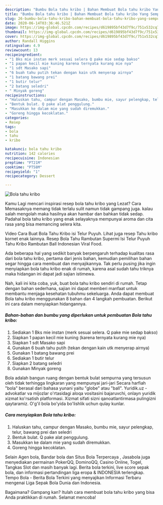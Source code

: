 ```yaml
---
description: "Bumbu Bola tahu kribo | Bahan Membuat Bola tahu kribo Yang Sempurna"
title: "Bumbu Bola tahu kribo | Bahan Membuat Bola tahu kribo Yang Sempurna"
slug: 26-bumbu-bola-tahu-kribo-bahan-membuat-bola-tahu-kribo-yang-sempurna
date: 2020-06-14T03:36:46.521Z
image: https://img-global.cpcdn.com/recipes/d619895bf43d7f9c/751x532cq70/bola-tahu-kribo-foto-resep-utama.jpg
thumbnail: https://img-global.cpcdn.com/recipes/d619895bf43d7f9c/751x532cq70/bola-tahu-kribo-foto-resep-utama.jpg
cover: https://img-global.cpcdn.com/recipes/d619895bf43d7f9c/751x532cq70/bola-tahu-kribo-foto-resep-utama.jpg
author: Randall Higgins
ratingvalue: 4.9
reviewcount: 13
recipeingredient:
- "1 Bks mie instan merk sesuai selera Q pake mie sedap bakso"
- "1 papan kecil mie kuning karena ternyata kurang mie nya"
- "1 sdt Masako sapi"
- "6 buah tahu putih tekan dengan kain utk menyerap airnya"
- "1 batang bawang prei"
- "1 butir telur"
- "2 batang seledri"
- " Minyak goreng"
recipeinstructions:
- "Haluskan tahu, campur dengan Masako, bumbu mie, sayur pelengkap, telur, bawang prei dan seledri"
- "Bentuk bulat. Q pake alat penggulung."
- "Masukkan ke dalam mie yang sudah diremukkan."
- "Goreng hingga kecoklatan."
categories:
- Resep
tags:
- bola
- tahu
- kribo

katakunci: bola tahu kribo 
nutrition: 142 calories
recipecuisine: Indonesian
preptime: "PT21M"
cooktime: "PT58M"
recipeyield: "1"
recipecategory: Dessert

---
```



![Bola tahu kribo](https://img-global.cpcdn.com/recipes/d619895bf43d7f9c/751x532cq70/bola-tahu-kribo-foto-resep-utama.jpg)

Kamu Lagi mencari inspirasi resep bola tahu kribo yang Lezat? Cara Memasaknya memang tidak terlalu sulit namun tidak gampang juga. kalau salah mengolah maka hasilnya akan hambar dan bahkan tidak sedap. Padahal bola tahu kribo yang enak selayaknya mempunyai aroma dan cita rasa yang bisa memancing selera kita.

Video Cara Buat Bola Tahu Kribo isi Telur Puyuh. Lihat juga resep Tahu kribo kornet enak lainnya. Resep Bola Tahu Rambutan Supermi Isi Telur Puyuh Tahu Kribo Rambutan Ball Indonesian Viral Food.

Ada beberapa hal yang sedikit banyak berpengaruh terhadap kualitas rasa dari bola tahu kribo, pertama dari jenis bahan, kemudian pemilihan bahan segar hingga cara membuat dan menyajikannya. Tak perlu pusing jika ingin menyiapkan bola tahu kribo enak di rumah, karena asal sudah tahu triknya maka hidangan ini dapat jadi sajian istimewa.


Nah, kali ini kita coba, yuk, buat bola tahu kribo sendiri di rumah. Tetap dengan bahan sederhana, sajian ini dapat memberi manfaat untuk membantu menjaga kesehatan tubuhmu sekeluarga. Anda dapat membuat Bola tahu kribo menggunakan 8 bahan dan 4 langkah pembuatan. Berikut ini cara dalam menyiapkan hidangannya.

<!--inarticleads1-->

##### Bahan-bahan dan bumbu yang diperlukan untuk pembuatan Bola tahu kribo:

1. Sediakan 1 Bks mie instan (merk sesuai selera. Q pake mie sedap bakso)
1. Siapkan 1 papan kecil mie kuning (karena ternyata kurang mie nya)
1. Siapkan 1 sdt Masako sapi
1. Gunakan 6 buah tahu putih (tekan dengan kain utk menyerap airnya)
1. Gunakan 1 batang bawang prei
1. Sediakan 1 butir telur
1. Siapkan 2 batang seledri
1. Gunakan  Minyak goreng


Bola adalah bangun ruang dengan bentuk bulat sempurna yang tersusun oleh tidak terhingga lingkaran yang mempunyai jari-jari Secara harfiah &#34;bola&#34; berasal dari bahasa yunani yaitu &#34;globe&#34; atau &#34;ball&#34;. Yuridik.uz - advokatlar va mijozlar o&#39;rtasidagi aloqa vositasini bajaruvchi, onlayn yuridik xizmat ko&#39;rsatish platformasi. Xizmat sifati sizni qanoatlantirmasa pulingizni qaytaramiz. O&#39;g&#39;il bola bo&#39;yida bo&#39;lishlik uchun qulay kunlar. 

<!--inarticleads2-->

##### Cara menyiapkan Bola tahu kribo:

1. Haluskan tahu, campur dengan Masako, bumbu mie, sayur pelengkap, telur, bawang prei dan seledri
1. Bentuk bulat. Q pake alat penggulung.
1. Masukkan ke dalam mie yang sudah diremukkan.
1. Goreng hingga kecoklatan.


Selain Agen bola, Bandar bola dan Situs Bola Terpercaya , Jasabola juga menyediakan permainan PokerQQ, DominoQQ, Casino Online, Togel, Tangkas Slot dan masih banyak lagi. Berita bola terkini, live score sepak bola, dan informasi pertandingan liga eropa &amp; INDONESIA terlengkap. Tempo Bola - Berita Bola Terkini yang menyajikan Informasi Terbaru mengenai Liga Sepak Bola Dunia dan Indonesia. 

Bagaimana? Gampang kan? Itulah cara membuat bola tahu kribo yang bisa Anda praktikkan di rumah. Selamat mencoba!
